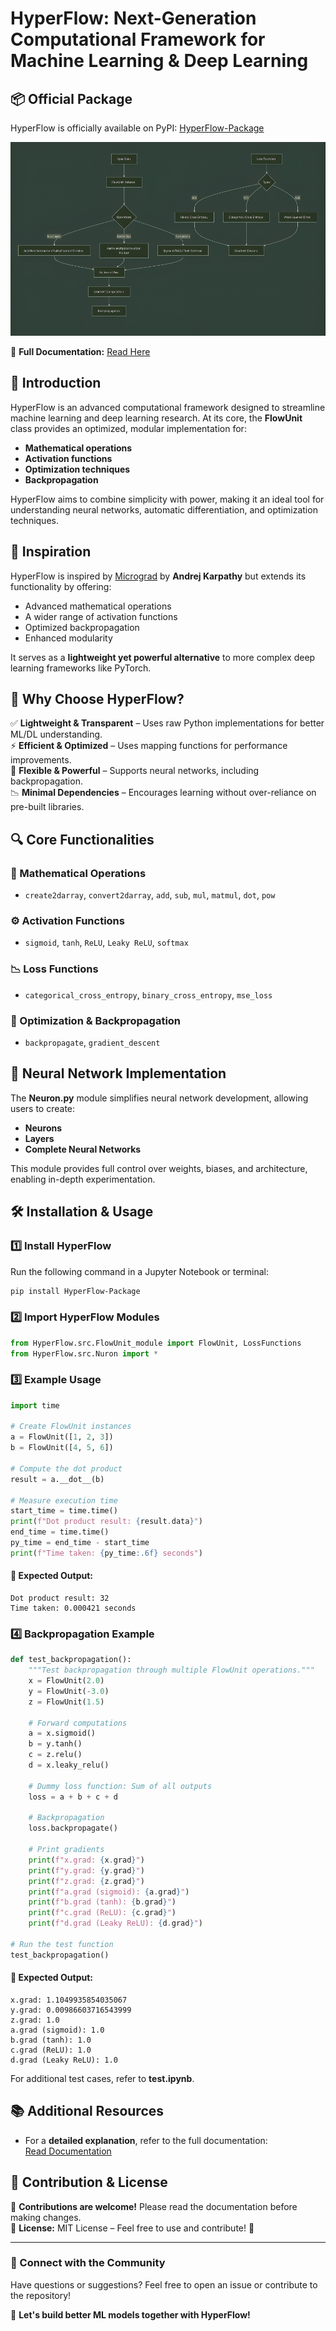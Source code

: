 # HyperFlow: Next-Generation Computational Framework for Machine Learning & Deep Learning

## 📦 Official Package

HyperFlow is officially available on PyPI: [HyperFlow-Package](https://pypi.org/project/HyperFlow-Package/)

![Project Image](https://github.com/Shyanil/HyperFlow/blob/main/The%20HyperFlow/HyperFlow_FlowUnit.png)

📄 **Full Documentation:** [Read Here](https://drive.google.com/file/d/1DfNKxcDb-VEAI13xm1UwnLyZwF5_1_t_/view?usp=sharing)

## 📌 Introduction

HyperFlow is an advanced computational framework designed to streamline machine learning and deep learning research. At its core, the **FlowUnit** class provides an optimized, modular implementation for:

- **Mathematical operations**
- **Activation functions**
- **Optimization techniques**
- **Backpropagation**

HyperFlow aims to combine simplicity with power, making it an ideal tool for understanding neural networks, automatic differentiation, and optimization techniques.

## 🎯 Inspiration

HyperFlow is inspired by [Micrograd](https://github.com/karpathy/micrograd) by **Andrej Karpathy** but extends its functionality by offering:

- Advanced mathematical operations
- A wider range of activation functions
- Optimized backpropagation
- Enhanced modularity

It serves as a **lightweight yet powerful alternative** to more complex deep learning frameworks like PyTorch.

## 🚀 Why Choose HyperFlow?

✅ **Lightweight & Transparent** – Uses raw Python implementations for better ML/DL understanding.  
⚡ **Efficient & Optimized** – Uses mapping functions for performance improvements.  
🔧 **Flexible & Powerful** – Supports neural networks, including backpropagation.  
📉 **Minimal Dependencies** – Encourages learning without over-reliance on pre-built libraries.

## 🔍 Core Functionalities

### 🔢 Mathematical Operations

- `create2darray`, `convert2darray`, `add`, `sub`, `mul`, `matmul`, `dot`, `pow`

### ⚙️ Activation Functions

- `sigmoid`, `tanh`, `ReLU`, `Leaky ReLU`, `softmax`

### 📉 Loss Functions

- `categorical_cross_entropy`, `binary_cross_entropy`, `mse_loss`

### 🔄 Optimization & Backpropagation

- `backpropagate`, `gradient_descent`

## 🧠 Neural Network Implementation

The **Neuron.py** module simplifies neural network development, allowing users to create:

- **Neurons**
- **Layers**
- **Complete Neural Networks**

This module provides full control over weights, biases, and architecture, enabling in-depth experimentation.

## 🛠 Installation & Usage

### 1️⃣ Install HyperFlow

Run the following command in a Jupyter Notebook or terminal:

```sh
pip install HyperFlow-Package
```

### 2️⃣ Import HyperFlow Modules

```python
from HyperFlow.src.FlowUnit_module import FlowUnit, LossFunctions
from HyperFlow.src.Nuron import *
```

### 3️⃣ Example Usage

```python
import time

# Create FlowUnit instances
a = FlowUnit([1, 2, 3])
b = FlowUnit([4, 5, 6])

# Compute the dot product
result = a.__dot__(b)

# Measure execution time
start_time = time.time()
print(f"Dot product result: {result.data}")
end_time = time.time()
py_time = end_time - start_time
print(f"Time taken: {py_time:.6f} seconds")
```

#### 📌 Expected Output:
```
Dot product result: 32
Time taken: 0.000421 seconds
```

### 4️⃣ Backpropagation Example

```python
def test_backpropagation():
    """Test backpropagation through multiple FlowUnit operations."""
    x = FlowUnit(2.0)
    y = FlowUnit(-3.0)
    z = FlowUnit(1.5)

    # Forward computations
    a = x.sigmoid()
    b = y.tanh()
    c = z.relu()
    d = x.leaky_relu()

    # Dummy loss function: Sum of all outputs
    loss = a + b + c + d

    # Backpropagation
    loss.backpropagate()

    # Print gradients
    print(f"x.grad: {x.grad}")
    print(f"y.grad: {y.grad}")
    print(f"z.grad: {z.grad}")
    print(f"a.grad (sigmoid): {a.grad}")
    print(f"b.grad (tanh): {b.grad}")
    print(f"c.grad (ReLU): {c.grad}")
    print(f"d.grad (Leaky ReLU): {d.grad}")

# Run the test function
test_backpropagation()
```

#### 📌 Expected Output:
```
x.grad: 1.1049935854035067
y.grad: 0.00986603716543999
z.grad: 1.0
a.grad (sigmoid): 1.0
b.grad (tanh): 1.0
c.grad (ReLU): 1.0
d.grad (Leaky ReLU): 1.0
```

For additional test cases, refer to **test.ipynb**.

## 📚 Additional Resources

- For a **detailed explanation**, refer to the full documentation:  
  [Read Documentation](https://drive.google.com/file/d/1DfNKxcDb-VEAI13xm1UwnLyZwF5_1_t_/view)

## 🤝 Contribution & License

🔹 **Contributions are welcome!** Please read the documentation before making changes.  
🔹 **License:** MIT License – Feel free to use and contribute! 🚀

---

### 🔗 Connect with the Community

Have questions or suggestions? Feel free to open an issue or contribute to the repository!

🚀 **Let's build better ML models together with HyperFlow!**

